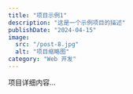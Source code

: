 ```yaml
---
title: "项目示例1"
description: "这是一个示例项目的描述"
publishDate: "2024-04-15"
image:
  src: "/post-8.jpg"
  alt: "项目缩略图"
category: "Web 开发"
---
```


项目详细内容...
